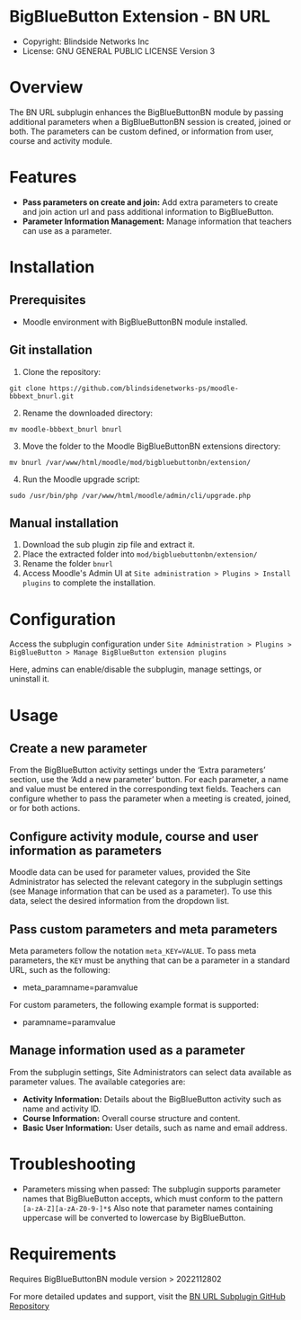 BigBlueButton Extension - BN URL
=======================
* Copyright: Blindside Networks Inc
* License:  GNU GENERAL PUBLIC LICENSE Version 3

Overview
===========
The BN URL subplugin enhances the BigBlueButtonBN module by passing additional parameters when a BigBlueButtonBN session is created, joined or both. The parameters can be custom defined, or information from user, course and activity module.

Features
===========
* **Pass parameters on create and join:** Add extra parameters to create and join action url and pass additional information to BigBlueButton.
* **Parameter Information Management:** Manage information that teachers can use as a parameter.

Installation
============
Prerequisites
------------
* Moodle environment with BigBlueButtonBN module installed.

Git installation
------------
1. Clone the repository:

`git clone https://github.com/blindsidenetworks-ps/moodle-bbbext_bnurl.git`

2. Rename the downloaded directory:

`mv moodle-bbbext_bnurl bnurl`

3. Move the folder to the Moodle BigBlueButtonBN extensions directory:

`mv bnurl /var/www/html/moodle/mod/bigbluebuttonbn/extension/`

4. Run the Moodle upgrade script:

`sudo /usr/bin/php /var/www/html/moodle/admin/cli/upgrade.php`

Manual installation
------------
1. Download the sub plugin zip file and extract it.
2. Place the extracted folder into `mod/bigbluebuttonbn/extension/`
3. Rename the folder `bnurl`
4. Access Moodle's Admin UI at `Site administration > Plugins > Install plugins` to complete the installation.

Configuration
============
Access the subplugin configuration under
`Site Administration > Plugins > BigBlueButton > Manage BigBlueButton extension plugins`

Here, admins can enable/disable the subplugin, manage settings, or uninstall it.


Usage
============
Create a new parameter
------------
From the BigBlueButton activity settings under the ‘Extra parameters’ section, use the ‘Add a new parameter’ button. For each parameter, a name and value must be entered in the corresponding text fields. Teachers can configure whether to pass the parameter when a meeting is created, joined, or for both actions.

Configure activity module, course and user information as parameters
------------
Moodle data can be used for parameter values, provided the Site Administrator has selected the relevant category in the subplugin settings (see Manage information that can be used as a parameter). To use this data, select the desired information from the dropdown list.

Pass custom parameters and meta parameters
------------
Meta parameters follow the notation `meta_KEY=VALUE`. To pass meta parameters, the `KEY` must be anything that can be a parameter in a standard URL, such as the following:
* meta_paramname=paramvalue

For custom parameters, the following example format is supported:
* paramname=paramvalue

Manage information used as a parameter
------------
From the subplugin settings, Site Administrators can select data available as parameter values.
The available categories are:
* **Activity Information:** Details about the BigBlueButton activity such as name and activity ID.
* **Course Information:** Overall course structure and content.
* **Basic User Information:** User details, such as name and email address.

Troubleshooting
============
* Parameters missing when passed: The subplugin supports parameter names that BigBlueButton accepts, which must conform to the pattern `[a-zA-Z][a-zA-Z0-9-]*$` Also note that parameter names containing uppercase will be converted to lowercase by BigBlueButton.


Requirements
============
Requires BigBlueButtonBN module version > 2022112802

For more detailed updates and support, visit the [BN URL Subplugin GitHub Repository](https://github.com/blindsidenetworks-ps/moodle-bbbext_bnurl)